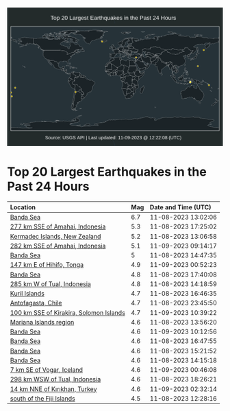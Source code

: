 ![Map](./map.png)

# Top 20 Largest Earthquakes in the Past 24 Hours

| Location | Mag | Date and Time (UTC) |
|:---|:---|:---|
| [Banda Sea](https://earthquake.usgs.gov/earthquakes/eventpage/us7000l9ku) | 6.7 | 11-08-2023 13:02:06 |
| [277 km SSE of Amahai, Indonesia](https://earthquake.usgs.gov/earthquakes/eventpage/us7000l9nq) | 5.3 | 11-08-2023 17:25:02 |
| [Kermadec Islands, New Zealand](https://earthquake.usgs.gov/earthquakes/eventpage/us7000l9kx) | 5.2 | 11-08-2023 13:06:58 |
| [282 km SSE of Amahai, Indonesia](https://earthquake.usgs.gov/earthquakes/eventpage/us7000l9t5) | 5.1 | 11-09-2023 09:14:17 |
| [Banda Sea](https://earthquake.usgs.gov/earthquakes/eventpage/us7000l9lp) | 5 | 11-08-2023 14:47:35 |
| [147 km E of Hihifo, Tonga](https://earthquake.usgs.gov/earthquakes/eventpage/us7000l9r2) | 4.9 | 11-09-2023 00:52:23 |
| [Banda Sea](https://earthquake.usgs.gov/earthquakes/eventpage/us7000l9ns) | 4.8 | 11-08-2023 17:40:08 |
| [285 km W of Tual, Indonesia](https://earthquake.usgs.gov/earthquakes/eventpage/us7000l9lh) | 4.8 | 11-08-2023 14:18:59 |
| [Kuril Islands](https://earthquake.usgs.gov/earthquakes/eventpage/us7000l9ni) | 4.7 | 11-08-2023 16:46:35 |
| [Antofagasta, Chile](https://earthquake.usgs.gov/earthquakes/eventpage/us7000l9qs) | 4.7 | 11-08-2023 23:45:50 |
| [100 km SSE of Kirakira, Solomon Islands](https://earthquake.usgs.gov/earthquakes/eventpage/us7000l9tf) | 4.7 | 11-09-2023 10:39:22 |
| [Mariana Islands region](https://earthquake.usgs.gov/earthquakes/eventpage/us7000l9la) | 4.6 | 11-08-2023 13:56:20 |
| [Banda Sea](https://earthquake.usgs.gov/earthquakes/eventpage/us7000l9tb) | 4.6 | 11-09-2023 10:12:56 |
| [Banda Sea](https://earthquake.usgs.gov/earthquakes/eventpage/us7000l9ng) | 4.6 | 11-08-2023 16:47:55 |
| [Banda Sea](https://earthquake.usgs.gov/earthquakes/eventpage/us7000l9lz) | 4.6 | 11-08-2023 15:21:52 |
| [Banda Sea](https://earthquake.usgs.gov/earthquakes/eventpage/us7000l9lf) | 4.6 | 11-08-2023 14:15:18 |
| [7 km SE of Vogar, Iceland](https://earthquake.usgs.gov/earthquakes/eventpage/us7000l9r1) | 4.6 | 11-09-2023 00:46:08 |
| [298 km WSW of Tual, Indonesia](https://earthquake.usgs.gov/earthquakes/eventpage/us7000l9p4) | 4.6 | 11-08-2023 18:26:21 |
| [14 km NNE of Kırıkhan, Turkey](https://earthquake.usgs.gov/earthquakes/eventpage/us7000l9r5) | 4.6 | 11-09-2023 02:32:14 |
| [south of the Fiji Islands](https://earthquake.usgs.gov/earthquakes/eventpage/us7000l9km) | 4.5 | 11-08-2023 12:28:16 |
